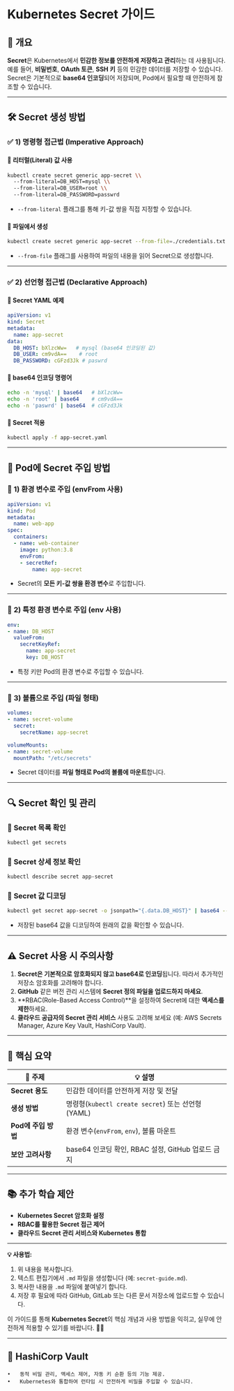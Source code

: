 # Kubernetes Secret 가이드

## 📌 개요
**Secret**은 Kubernetes에서 **민감한 정보를 안전하게 저장하고 관리**하는 데 사용됩니다. 예를 들어, **비밀번호**, **OAuth 토큰**, **SSH 키** 등의 민감한 데이터를 저장할 수 있습니다. Secret은 기본적으로 **base64 인코딩**되어 저장되며, Pod에서 필요할 때 안전하게 참조할 수 있습니다.

---

## 🛠 Secret 생성 방법

### ✅ 1) 명령형 접근법 (Imperative Approach)

#### 🔹 **리터럴(Literal) 값 사용**
```bash
kubectl create secret generic app-secret \\
  --from-literal=DB_HOST=mysql \\
  --from-literal=DB_USER=root \\
  --from-literal=DB_PASSWORD=passwrd
```
- `--from-literal` 플래그를 통해 키-값 쌍을 직접 지정할 수 있습니다.

#### 🔹 **파일에서 생성**
```bash
kubectl create secret generic app-secret --from-file=./credentials.txt
```
- `--from-file` 플래그를 사용하여 파일의 내용을 읽어 Secret으로 생성합니다.

---

### ✅ 2) 선언형 접근법 (Declarative Approach)

#### 🔹 **Secret YAML 예제**
```yaml
apiVersion: v1
kind: Secret
metadata:
  name: app-secret
data:
  DB_HOST: bXlzcWw=   # mysql (base64 인코딩된 값)
  DB_USER: cm9vdA==    # root
  DB_PASSWORD: cGFzd3Jk # paswrd
```

#### 🔹 **base64 인코딩 명령어**
```bash
echo -n 'mysql' | base64   # bXlzcWw=
echo -n 'root' | base64    # cm9vdA==
echo -n 'paswrd' | base64  # cGFzd3Jk
```

#### 🔹 **Secret 적용**
```bash
kubectl apply -f app-secret.yaml
```

---

## 🚀 Pod에 Secret 주입 방법

### 🔹 **1) 환경 변수로 주입 (envFrom 사용)**
```yaml
apiVersion: v1
kind: Pod
metadata:
  name: web-app
spec:
  containers:
  - name: web-container
    image: python:3.8
    envFrom:
    - secretRef:
        name: app-secret
```
- Secret의 **모든 키-값 쌍을 환경 변수**로 주입합니다.

---

### 🔹 **2) 특정 환경 변수로 주입 (env 사용)**
```yaml
env:
- name: DB_HOST
  valueFrom:
    secretKeyRef:
      name: app-secret
      key: DB_HOST
```
- 특정 키만 Pod의 환경 변수로 주입할 수 있습니다.

---

### 🔹 **3) 볼륨으로 주입 (파일 형태)**
```yaml
volumes:
- name: secret-volume
  secret:
    secretName: app-secret

volumeMounts:
- name: secret-volume
  mountPath: "/etc/secrets"
```
- Secret 데이터를 **파일 형태로 Pod의 볼륨에 마운트**합니다.

---

## 🔍 Secret 확인 및 관리

### 🔹 **Secret 목록 확인**
```bash
kubectl get secrets
```

### 🔹 **Secret 상세 정보 확인**
```bash
kubectl describe secret app-secret
```

### 🔹 **Secret 값 디코딩**
```bash
kubectl get secret app-secret -o jsonpath="{.data.DB_HOST}" | base64 --decode
```
- 저장된 base64 값을 디코딩하여 원래의 값을 확인할 수 있습니다.

---

## ⚠️ Secret 사용 시 주의사항

1. **Secret은 기본적으로 암호화되지 않고 base64로 인코딩**됩니다. 따라서 추가적인 저장소 암호화를 고려해야 합니다.
2. **GitHub** 같은 버전 관리 시스템에 **Secret 정의 파일을 업로드하지 마세요**.
3. **RBAC(Role-Based Access Control)**을 설정하여 Secret에 대한 **액세스를 제한**하세요.
4. **클라우드 공급자의 Secret 관리 서비스** 사용도 고려해 보세요 (예: AWS Secrets Manager, Azure Key Vault, HashiCorp Vault).

---

## 🎯 핵심 요약

| 🔑 **주제**              | 💡 **설명**                                   |
|--------------------------|---------------------------------------------|
| **Secret 용도**           | 민감한 데이터를 안전하게 저장 및 전달          |
| **생성 방법**            | 명령형(`kubectl create secret`) 또는 선언형(YAML)|
| **Pod에 주입 방법**       | 환경 변수(`envFrom`, `env`), 볼륨 마운트        |
| **보안 고려사항**        | base64 인코딩 확인, RBAC 설정, GitHub 업로드 금지 |

---

## 📚 추가 학습 제안
- **Kubernetes Secret 암호화 설정**
- **RBAC를 활용한 Secret 접근 제어**
- **클라우드 Secret 관리 서비스와 Kubernetes 통합**

---

**💡 사용법:**
1. 위 내용을 복사합니다.
2. 텍스트 편집기에서 `.md` 파일을 생성합니다 (예: `secret-guide.md`).
3. 복사한 내용을 `.md` 파일에 붙여넣기 합니다.
4. 저장 후 필요에 따라 GitHub, GitLab 또는 다른 문서 저장소에 업로드할 수 있습니다.

이 가이드를 통해 **Kubernetes Secret**의 핵심 개념과 사용 방법을 익히고, 실무에 안전하게 적용할 수 있기를 바랍니다. 🔐✨

---

## 🔐  HashiCorp Vault
	•	동적 비밀 관리, 액세스 제어, 자동 키 순환 등의 기능 제공.
	•	Kubernetes와 통합하여 런타임 시 안전하게 비밀을 주입할 수 있습니다.